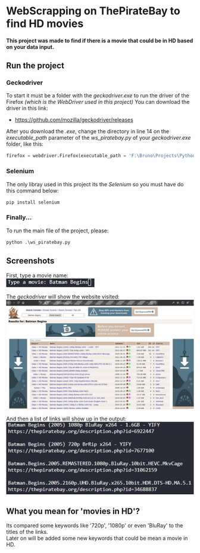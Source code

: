 # WebScrapping on ThePirateBay to find HD movies

#### This project was made to find if there is a movie that could be in HD based on your data input.

## Run the project
### Geckodriver
To start it must be a folder with the *geckodriver.exe* to run the driver of the Firefox *(which is the WebDriver used in this project)*
You can download the driver in this link:
- https://github.com/mozilla/geckodriver/releases

After you download the *.exe*, change the directory in line 14 on the *executable_path* parameter of the *ws_piratebay.py* of your *geckodriver.exe* folder, like this:
```python
firefox = webdriver.Firefox(executable_path = 'F:\Bruno\Projects\Python\web_scrapping\python_ws_piratebay\geckodriver\geckodriver.exe')
```

### Selenium
The only libray used in this project its the *Selenium* so you must have do this command below:
```python
pip install selenium
```

### Finally...
To run the main file of the project, please:
```python
python .\ws_piratebay.py
```

## Screenshots
 First, type a movie name:
 <br>
 ![input_movie_name](screenshots/type_a_movie.jpg)

 The *geckodriver* will show the website visited:
 <br>
 ![the_piratebay](screenshots/thepiratebay.jpg)

 And then a list of links will show up in the output:
 <br>
 ![list_of_links](screenshots/list_of_links.jpg)

 ## What you mean for 'movies in HD'?
 Its compared some keywords like '720p', '1080p' or even 'BluRay' to the titles of the links.
 <br>
 Later on will be added some new keywords that could be mean a movie in HD.



